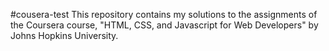 #cousera-test
This repository contains my solutions to the assignments of the Coursera course, "HTML, CSS, and Javascript for Web Developers" by Johns Hopkins University.

